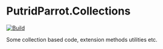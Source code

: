 # PutridParrot.Collections

[![Build](https://github.com/putridparrot/PutridParrot.Collections/actions/workflows/build.yml/badge.svg)](https://github.com/putridparrot/PutridParrot.Collections/actions/workflows/build.yml)

Some collection based code, extension methods utilities etc.

